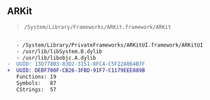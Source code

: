 ## ARKit

> `/System/Library/Frameworks/ARKit.framework/ARKit`

```diff

   - /System/Library/PrivateFrameworks/ARKitUI.framework/ARKitUI
   - /usr/lib/libSystem.B.dylib
   - /usr/lib/libobjc.A.dylib
-  UUID: 13D778B3-83D2-3151-8FC4-C5F22A064B7F
+  UUID: DEBF700F-CB26-3FBD-91F7-C1179EEE889B
   Functions: 19
   Symbols:   87
   CStrings:  57

```
